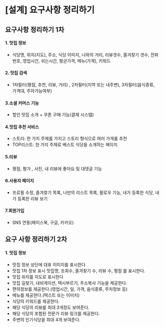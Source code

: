 # [설계] 요구사항 정리하기

## 요구사항 정리하기 1차

#### 1. 맛집 정보
- 식당명, 위치(지도), 주소, 식당 이미지, 나와의 거리, 리뷰갯수, 즐겨찾기 갯수, 전화번호, 영업시간, 쉬는시간, 평균가격, 메뉴(가격), 키워드

#### 2. 맛집 검색
- 1차필터(평점, 추천, 리뷰, 거리) , 2차필터(지역 또는 내주변), 3차필터(음식종류, 가격대, 주차가능여부)
#### 3.소셜 커머스 기능
- 할인 맛집 소개 + 쿠폰 구매 기능(결제 시스템)
#### 4.맛집 추천 서비스
- 스토리: 한 가지 주제를 가지고 스토리 형식으로 여러 가게를 추천
- TOP리스트: 한 가지 주제로 베스트 식당을 소개하는 페이지
#### 5.리뷰
- 평점, 평가 , 사진, 내 리뷰에 좋아요 및 대댓글 기능
#### 6.사용자 페이지
- 프로필 수정, 즐겨찾기 목록, 나만의 리스트 목록, 팔로우 기능, 내가 등록한 식당, 내가 등록한 리뷰 보기
#### 7.회원가입
- SNS 연동(페이스북, 구글, 카카오)

## 요구 사항 정리하기 2차

#### 1. 맛집 정보
- 맛집 정보 상단에 대표 이미지를 표시한다
- 맛집 1차 정보 표시 맛집명, 조회수, 즐겨찾기 수, 리뷰 수, 평점 를 표시한다.
- 맛집 위치를 지도로 표시한다
- 맛집 길찾기, 내비게이션, 택시부르기, 주소복사 기능을 제공한다.
- 편의정보를 제공한다.(영업시간, 일, 가격, 음식종류, 주차정보 등)
- 메뉴를 제공한다.(텍스트 또는 이미지)
- 식당의 키워드를 제공한다.
- 해당 식당의 리뷰를 최대 3개정도 보여준다.
- 해당 식당의 포함된 전문가 리뷰 링크를 제공한다.
- 주변의 인기식당을 최대 4개 보여준다.

